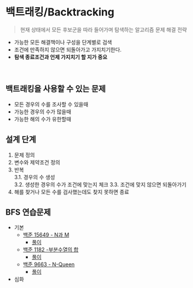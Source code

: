 # 백트래킹/Backtracking
> 현재 상태에서 모든 후보군을 따라 들어가며 탐색하는 알고리즘 문제 해결 전략
- 가능한 모든 해결책이나 구성을 단계별로 검색
- 조건에 만족하지 않으면 되돌아가고 가지치기한다.
- **탐색 종료조건과 언제 가지치기 할 지가 중요**
<br>

## 백트래킹을 사용할 수 있는 문제
- 모든 경우의 수를 조사할 수 있을때
- 가능한 경우의 수가 많을때
- 가능한 해의 수가 유한할때

## 설계 단계
1. 문제 정의
2. 변수와 제약조건 정의
3. 반복   
   3.1. 경우의 수 생성   
   3.2. 생성한 경우의 수가 조건에 맞는지 체크
   3.3. 조건에 맞지 않으면 되돌아가기
4. 해를 찾거나 모든 수를 검사했는데도 찾지 못하면 종료

## BFS 연습문제
- 기본
    - [백준 15649 - N과 M](https://www.acmicpc.net/problem/15649)
        - [풀이](/Algorithm/Backtracking/boj_15649.py)
    - [백준 1182 -부분수열의 합](https://www.acmicpc.net/problem/1182)
        - [풀이](/Algorithm/Backtracking/boj_1182.py)
    - [백준 9663 - N-Queen](https://www.acmicpc.net/problem/9663)
        - [풀이](/Algorithm/Backtracking/boj_9663.py)
- 심화